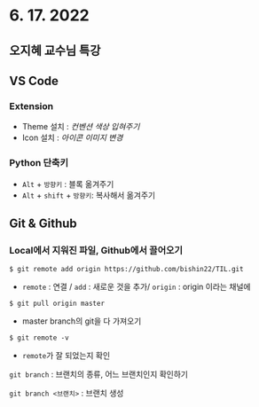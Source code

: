 # 6. 17. 2022

## 오지혜 교수님 특강



## VS Code

### Extension

- Theme 설치 : *컨벤션 색상 입혀주기*
- Icon 설치 : *아이콘 이미지 변경*



### Python 단축키

- `Alt` + `방향키` :  블록 옮겨주기
- `Alt` + `shift` + `방향키`: 복사해서 옮겨주기



## Git & Github

### Local에서 지워진 파일, Github에서 끌어오기

```
$ git remote add origin https://github.com/bishin22/TIL.git
```

- `remote` : 연결 / `add` : 새로운 것을 추가/ `origin` : origin 이라는 채널에

```
$ git pull origin master
```

- master branch의 git을 다 가져오기

```
$ git remote -v
```

- `remote`가 잘 되었는지 확인

`git branch` : 브랜치의 종류, 어느 브랜치인지 확인하기

`git branch <브랜치>` : 브랜치 생성
